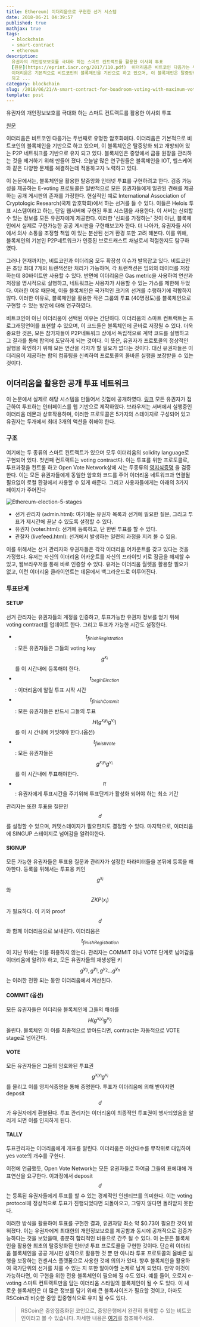 ```yaml
---
title: Ethereum) 이더리움으로 구현한 선거 시스템
date: 2018-06-21 04:39:57
published: true
mathjax: true
tags:
  - blockchain
  - smart-contract
  - ethereum
description:
  유권자의 개인정보보호를 극대화 하는 스마트 컨트랙트를 활용한 이사회 투표
  [원문](https://eprint.iacr.org/2017/110.pdf)  이더리움은 비트코인 다음가는 두번째로 유명한 암호화폐다.
  이더리움은 기본적으로 비트코인의 블록체인을 기반으로 하고 있으며, 이 블록체인은 탈중앙화 되고 개방되어 있는 P2P 네트워크를 기반으로 유지
  되고 ...
category: blockchain
slug: /2018/06/21/A-smart-contract-for-boadroom-voting-with-maximum-voter-privacy/
template: post
---
```


유권자의 개인정보보호를 극대화 하는 스마트 컨트랙트를 활용한 이사회 투표

[원문](https://eprint.iacr.org/2017/110.pdf)

이더리움은 비트코인 다음가는 두번째로 유명한 암호화폐다. 이더리움은 기본적으로 비트코인의 블록체인을 기반으로 하고 있으며, 이 블록체인은 탈중앙화 되고 개방되어 있는 P2P 네트워크를 기반으로 유지 되고 있다. 블록체인은 중앙에서 금융 원장을 관리하는 것을 제거하기 위해 만들어 졌다. 오늘날 많은 연구원들은 블록체인을 IOT, 헬스케어 와 같은 다양한 문제를 해결하는데 적용하고자 노력하고 있다.

이 논문에서는, 블록체인을 활용한 탈중앙화 인터넷 투표를 구현하려고 한다. 검증 가능성을 제공하는 E-voting 프로토콜은 일반적으로 모든 유권자들에게 일관된 견해를 제공하는 공개 게시판의 존재를 가정한다. 현실적인 예로 International Association of Cryptologic Research(국제 암호학회)에서 하는 선거를 들 수 있다. 이들은 Helois 투표 시스템이라고 하는, 단일 웹서버에 구현된 투표 시스템을 사용한다. 이 서버는 신뢰할 수 있는 정보를 모든 유권자에게 제공한다. 이러한 '신뢰를 가정하는' 것이 아닌, 블록체인에서 실제로 구현가능한 공공 게시판을 구현해보고자 한다. 더 나아가, 유권자들 사이에서 의사 소통을 조정할 책임 이 있는 분산된 선거 환경 또한 고려 해본다. 이를 위해, 블록체인의 기본인 P2P네트워크가 인증된 브로드캐스트 채널로서 적절한지도 탐구하였다.

그러나 현재까지는, 비트코인과 이더리움 모두 확장성 이슈가 발목잡고 있다. 비트코인은 초당 최대 7개의 트랜잭션만 처리가 가능하며, 각 트랜잭션은 임의의 데이터를 저장하는데 80바이트만 사용할 수 있다. 반면에 이더리움은 Gas metric을 사용하여 연산과 저장을 명시적으로 실행하고, 네트워크는 사용자가 사용할 수 있는 가스를 제한해 두었다. 이러한 이유 때문에, 이들 블록체인은 국가적인 크기의 선거를 수행하기에 적합하지 않다. 이러한 이유로, 블록체인을 활용한 작은 그룹의 투표 (40명정도)를 블록체인으로 구현할 수 있는 방안에 대해 연구하였다.

비트코인이 아닌 이더리움이 선택된 이유는 간단하다. 이더리움의 스마트 컨트랙트는 프로그래밍언어를 표현할 수 있으며, 이 코드들은 블록체인에 곧바로 저장될 수 있다. 더욱 중요한 것은, 모든 참가자들이 P2P네트워크 상에서 독립적으로 계약 코드를 실행하고 그 결과를 통해 합의에 도달하게 되는 것이다. 이 뜻은, 유권자가 프로토콜의 정상적인 실행을 확인하기 위해 모든 연산을 각자가 할 필요가 없다는 것이다. 대신 유권자들은 이더리움이 제공하는 합의 컴퓨팅을 신뢰하여 프로토콜의 올바른 실행을 보장받을 수 있는 것이다.

## 이더리움을 활용한 공개 투표 네트워크

이 논문에서 실제로 해당 시스템을 만들어서 깃헙에 공개하였다. [링크](https://github.com/stonecoldpat/anonymousvoting) 모든 유권자가 접근하여 투표하는 인터페이스를 웹 기반으로 제작하였다. 브라우저는 서버에서 실행중인 이더리움 데몬과 상호작용하며, 이러한 프로토콜은 5가지의 스테이지로 구성되어 있고 유권자는 두개에서 최대 3개의 액션을 취해야 한다.

### 구조

여기에는 두 종류의 스마트 컨트랙트가 있으며 모두 이더리움의 solidity language로 구현되어 있다. 첫번째 컨트랙트는 voting contract다. 이는 투표를 위한 프로토콜로, 투표과정을 컨트롤 하고 Open Vote Network상에 시는 두종류의 [영지식증명](https://ko.wikipedia.org/wiki/%EC%98%81%EC%A7%80%EC%8B%9D_%EC%A6%9D%EB%AA%85) 을 검증한다. 이는 모든 유권자들에게 동일한 암호화 코드를 주어 이더리움 네트워크과 연결될 필요없이 로컬 환경에서 사용할 수 있게 해준다. 그리고 사용자들에게는 아래의 3가지 페이지가 주어진다

![Ethereum-election-5-stages](../images/Ethereum-election-5-stages.png)

- 선거 관리자 (admin.html): 여기에는 유권자 목록과 선거에 필요한 질문, 그리고 투표가 제시간에 끝날 수 있도록 설정할 수 있다.
- 유권자 (voter.html): 선거에 등록하고, 단 한번 투표를 할 수 있다.
- 관찰자 (livefeed.html): 선거에서 발생하는 일련의 과정을 지켜 볼 수 있음.

이를 위해서는 선거 관리자와 유권자들은 각각 이더리움 어카운트를 갖고 있다는 것을 가정했다. 유저는 자신의 이더리움 어카운트를 자신의 프라이빗 키로 잠금을 해제할 수 있고, 웹브라우저를 통해 바로 인증할 수 있다. 유저는 이더리움 월렛을 활용할 필요가 없고, 이런 이더리움 클라이언트는 데몬에서 백그라운드로 이루어진다.

### 투표단계

#### SETUP

선거 관리자는 유권자들의 계정을 인증하고, 투표가능한 유권자 정보를 얻기 위해 voting contract를 업데이트 한다. 그리고 투표가 가능한 시간도 설정한다.

- $$t_{finishRegistration}$$: 모든 유권자들은 그들의 voting key $$g^{x_i}$$를 이 시간내에 등록해야 한다.
- $$t_{beginElection}$$: 이더리움에 알릴 투표 시작 시간
- $$t_{finishCommit}$$: 모든 유권자들은 반드시 그들의 투표 $$H(g^{x_iy_i}g^{v_i})$$
  를 이 시 간내에 커밋해야 한다.(옵션)
- $$t_{finishVote}$$: 모든 유권자들은 $$g^{x_iy_i}g^{v_i}$$를 이 시간내에 투표해야한다.
- $$\pi$$: 유권자에게 투표시간을 주기위해 투표단계가 활성화 되어야 하는 최소 기간

관리자는 또한 투표용 질문인 $$d$$ 를 설정할 수 있으며, 커밋스테이지가 필요한지도 결정할 수 있다. 마지막으로, 이더리움에 SINGUP 스테이지로 넘어감을 알려야한다.

#### SIGNUP

모든 가능한 유권자들은 투표용 질문과 관리자가 설정한 파라미터들을 본뒤에 등록을 해야한다. 등록을 위해서는 투표용 키인 $$g^{x_i}$$와 $$ZKP(x_i)$$가 필요하다. 이 키와 proof $$d$$와 함께 이더리움으로 보내진다. 이더리움은 $$t_{finishRegistration}$$ 이 지난 뒤에는 이를 허용하지 않는다. 관리자는 COMMIT 이나 VOTE 단계로 넘어감을 이더리움에 알려야 하고, 모든 유권자들의 재생성된 키 $$g^{y_0}, g^{y_1}, g^{y_2} ... g^{y_n}$$ 는 이러한 전환 되는 동안 이더리움에서 계산된다.

#### COMMIT (옵션)

모든 유권자들은 이더리움 블록체인에 그들의 해쉬를 $$H(g^{x_iy_i}g^{v_i})$$ 올린다. 블록체인 이 이를 최종적으로 받아드리면, contract는 자동적으로 VOTE stage로 넘어간다.

#### VOTE

모든 유권자들은 그들의 암호화된 투표권 $$g^{x_iy_i}g^{v_i}$$ 를 올리고 이를 영지식증명을 통해 증명한다. 투표가 이더리움에 의해 받아지면 deposit $$d$$가 유권자에게 환불된다. 투표 관리자는 이더리움이 최종적인 투표권이 행사되었음을 알리게 되면 이를 인지하게 된다.

#### TALLY

투표관리자는 이더리움에게 개표를 알린다. 이더리움은 이산대수를 무작위로 대입하여 yes vote의 개수를 구한다.

이전에 언급했듯, Open Vote Network는 모든 유권자들로 하여금 그들의 표에대해 개표연산을 요구한다. 이과정에서 deposit $$d$$는 등록된 유권자들에게 투표를 할 수 있는 경제적인 인센티브를 의미한다. 이는 voting protocol에 정상적으로 투표가 진행되었다면 되돌아오고, 그렇지 않다면 돌려받지 못한다.

이러한 방식을 활용하여 투표를 구현한 결과, 유권자당 최소 약 $0.73이 필요한 것이 밝혀졌다. 이는 유권자에게 최대한의 개인정보보호를 제공함과 동시에 공개적으로 검증가능하다는 것을 보았을때, 충분히 합리적인 비용으로 간주 될 수 있다. 이 논문은 블록체인을 활용한 최초의 탈중앙화된 인터넷 투표 프로토콜을 구현한 것이다. 단순히 이더리움 블록체인을 공공 게시판 성격으로 활용한 것 뿐 만 아니라 투표 프로토콜의 올바른 실행을 보장하는 컨센서스 플랫폼으로 사용한 것에 의의가 있다.
향후 블록체인을 활용하여 국가단위의 선거를 치룰 수 있는 지 또한 알아야할 논제로 남게 되었다. 만약 이것이 가능하다면, 이 구현을 위한 전용 블록체인이 필요해 질 수도 있다. 예를 들어, 오로지 e-voting 스마트 컨트랙트만을 담는 이더리움 스타일의 블록체인이 될 수 도 있다. 이 새로운 블록체인은 더 많은 정보를 담기 위해 큰 블록사이즈가 필요할 것이고, 아마도 RSCoin과 비슷한 중앙 집중형식으로 유지 될 수도 있다.

> RSCoin은 중앙집중화된 코인으로, 중앙은행에서 완전히 통제할 수 있는 비트코인이라고 볼 수 있습니다. 자세한 내용은 [여기](https://totalbitcoin.org/rscoin-a-centralized-version-of-bitcoin/)를 참조해주세요.
